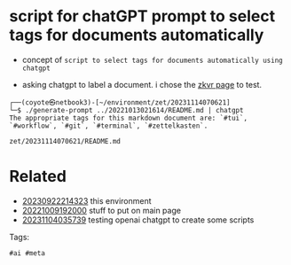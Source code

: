 # script for chatGPT prompt to select tags for documents automatically

- concept of `script to select tags for documents automatically using chatgpt`

- asking chatgpt to label a document. i chose the [zkvr page](/zet/20221013021614/README.md) to test.
```
┌──(coyote㉿netbook3)-[~/environment/zet/20231114070621]
└─$ ./generate-prompt ../20221013021614/README.md | chatgpt
The appropriate tags for this markdown document are: `#tui`, `#workflow`, `#git`, `#terminal`, `#zettelkasten`.
```

` zet/20231114070621/README.md `

# Related

- [20230922214323](/zet/20230922214323/README.md) this environment
- [20221009192000](/zet/20221009192000/README.md) stuff to put on main page
- [20231104035739](/zet/20231104035739/README.md) testing openai chatgpt to create some scripts

Tags:

    #ai #meta

